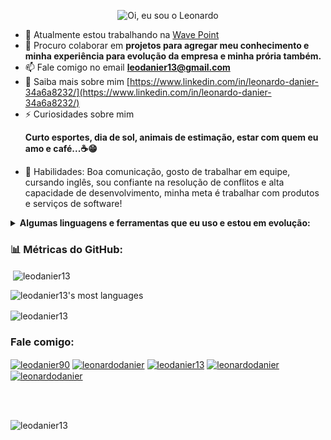 <p align="center">
  <img src="https://github.com/leodanier13/leodanier13/raw/main/assets/header-git-hub.gif" alt="Oi, eu sou o Leonardo">
</p>

- 💼 Atualmente estou trabalhando na [Wave Point](@wavepoint)
- 🔭 Procuro colaborar em **projetos para agregar meu conhecimento e minha experiência para evolução da empresa e minha prória também.**
- 📫 Fale comigo no email **<strong>leodanier13@gmail.com</strong>**
- 📄 Saiba mais sobre mim [https://www.linkedin.com/in/leonardo-danier-34a6a8232/](https://www.linkedin.com/in/leonardo-danier-34a6a8232/)
- ⚡ Curiosidades sobre mim **<p>Curto esportes, dia de sol, animais de estimação, estar com quem eu amo e café...☕😁</p>**
- 🏅 Habilidades: Boa comunicação, gosto de trabalhar em equipe, cursando inglês, sou confiante na resolução de conflitos e alta capacidade de desenvolvimento, minha meta é trabalhar com produtos e serviços de software!

<details>
  <summary><b>Algumas linguagens e ferramentas que eu uso e estou em evolução:</b></summary>
<p align="left"> <a href="https://www.w3schools.com/css/" target="_blank" rel="noreferrer"> <img src="https://raw.githubusercontent.com/devicons/devicon/master/icons/css3/css3-original-wordmark.svg" alt="css3" width="40" height="40"/> </a> <a href="https://www.figma.com/" target="_blank" rel="noreferrer"> <img src="https://www.vectorlogo.zone/logos/figma/figma-icon.svg" alt="figma" width="40" height="40"/> </a> <a href="https://www.w3.org/html/" target="_blank" rel="noreferrer"> <img src="https://raw.githubusercontent.com/devicons/devicon/master/icons/html5/html5-original-wordmark.svg" alt="html5" width="40" height="40"/> </a> <a href="https://developer.mozilla.org/en-US/docs/Web/JavaScript" target="_blank" rel="noreferrer"> <img src="https://raw.githubusercontent.com/devicons/devicon/master/icons/javascript/javascript-original.svg" alt="javascript" width="40" height="40"/> </a> </p>
  </details>

<h3 align="left">📊 Métricas do GitHub:</h3>
<p>&nbsp;<img align="center" src="https://github-readme-stats.vercel.app/api?username=leodanier13&show_icons=true&locale=en&theme=dark" alt="leodanier13" /></p>

<p align="left">
<img src="https://github-readme-stats.vercel.app/api/top-langs/?username=leodanier13&layout=compact&theme=vision-friendly-dark" alt="leodanier13's most languages"/>
 </p>

<p><img align="center" src="https://github-readme-streak-stats.herokuapp.com/?user=leodanier13&theme=dark" alt="leodanier13" /></p>

<h3 align="left">Fale comigo:</h3>
<p align="left">
<a href="https://twitter.com/leodanier90" target="blank"><img align="center" src="https://raw.githubusercontent.com/rahuldkjain/github-profile-readme-generator/master/src/images/icons/Social/twitter.svg" alt="leodanier90" height="30" width="40" /></a>
<a href="https://linkedin.com/in/leonardodanier" target="blank"><img align="center" src="https://raw.githubusercontent.com/rahuldkjain/github-profile-readme-generator/master/src/images/icons/Social/linked-in-alt.svg" alt="leonardodanier" height="30" width="40" /></a>
<a href="https://stackoverflow.com/users/leodanier13" target="blank"><img align="center" src="https://raw.githubusercontent.com/rahuldkjain/github-profile-readme-generator/master/src/images/icons/Social/stack-overflow.svg" alt="leodanier13" height="30" width="40" /></a>
<a href="https://fb.com/leonardodanier" target="blank"><img align="center" src="https://raw.githubusercontent.com/rahuldkjain/github-profile-readme-generator/master/src/images/icons/Social/facebook.svg" alt="leonardodanier" height="30" width="40" /></a>
<a href="https://instagram.com/leonardodanier" target="blank"><img align="center" src="https://raw.githubusercontent.com/rahuldkjain/github-profile-readme-generator/master/src/images/icons/Social/instagram.svg" alt="leonardodanier" height="30" width="40" /></a>
</p>

<br><br>

<p align="left">
  <img width="100em" src="https://komarev.com/ghpvc/?username=leodanier13&label=Profile%20views&color=0e75b6&style=flat" alt="leodanier13" />
  </p>
<!--
**leodanier13/leodanier13** is a ✨ _special_ ✨ repository because its `README.md` (this file) appears on your GitHub profile.

<p><img align="left" src="https://github-readme-stats.vercel.app/api/top-langs?username=leodanier13&show_icons=true&locale=en&layout=compact" alt="leodanier13" /></p>


Here are some ideas to get you started:

- 🔭 I’m currently working on ...
- 🌱 I’m currently learning ...
- 👯 I’m looking to collaborate on ...
- 🤔 I’m looking for help with ...
- 💬 Ask me about ...
- 📫 How to reach me: ...
- 😄 Pronouns: ...
- ⚡ Fun fact: ...
-->

